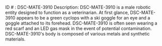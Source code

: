ID # : DSC-MATE-3910
Description: DSC-MATE-3910 is a male robotic entity designed to function as a veterinarian. At first glance, DSC-MATE-3910 appears to be a green cyclops with a ski goggle for an eye and a goggle attached to its forehead. DSC-MATE-3910 is often seen wearing a red scarf and an LED gas mask in the event of potential contamination. DSC-MATE-3910's body is composed of various metals and synthetic materials. 